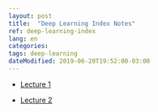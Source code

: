 ```yaml
---
layout: post
title:  "Deep Learning Index Notes"
ref: deep-learning-index
lang: en
categories: 
tags: deep-learning 
dateModified: 2019-06-20T19:52:00-03:00
---
```

<!-- lastedit : 2019-05-24 17:31:12 -0300 -->
* <a href="{{ site.baseurl }}{% link _posts/en/2019-05-20-stanford-deep-learning-notes-lecture-1.md  %}">Lecture 1</a>

* <a href="{{ site.baseurl }}{% link _posts/en/2019-06-20-stanford-deep-learning-notes-lecture-2.md  %}">Lecture 2</a>
